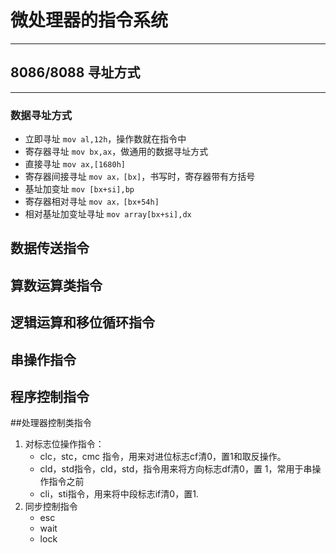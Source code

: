# 微处理器的指令系统
----

## 8086/8088 寻址方式
----
### 数据寻址方式

* 立即寻址 `mov al,12h`，操作数就在指令中
* 寄存器寻址 `mov bx,ax`，做通用的数据寻址方式
* 直接寻址 `mov ax,[1680h]`
* 寄存器间接寻址 `mov ax，[bx]`，书写时，寄存器带有方括号
* 基址加变址 `mov [bx+si],bp`
* 寄存器相对寻址 `mov ax，[bx+54h]`
* 相对基址加变址寻址 `mov array[bx+si],dx`

## 数据传送指令

## 算数运算类指令

## 逻辑运算和移位循环指令

## 串操作指令

## 程序控制指令

##处理器控制类指令

1. 对标志位操作指令：
	* clc，stc，cmc 指令，用来对进位标志cf清0，置1和取反操作。
	* cld，std指令，cld，std，指令用来将方向标志df清0，置 1，常用于串操作指令之前
	* cli，sti指令，用来将中段标志if清0，置1.
2. 同步控制指令
	* esc
	* wait
	* lock
